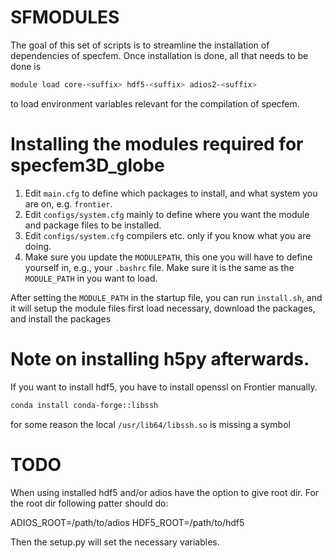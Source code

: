 # SFMODULES

The goal of this set of scripts is to streamline the installation of
dependencies of specfem. Once installation is done, all that needs to be done
is
```bash
module load core-<suffix> hdf5-<suffix> adios2-<suffix>
```
to load environment variables relevant for the compilation of specfem.




# Installing the modules required for specfem3D_globe


1. Edit `main.cfg` to define which packages to install, and what system you
   are on, e.g. `frontier`.
2. Edit `configs/system.cfg` mainly to define where you want the module and
   package files to be installed.
3. Edit `configs/system.cfg` compilers etc. only if you know what you are doing.
4. Make sure you update the `MODULEPATH`, this one you will have to define
   yourself in, e.g., your `.bashrc` file. Make sure it is the same
   as the `MODULE_PATH` in you want to load.

After setting the `MODULE_PATH` in the startup file, you can run `install.sh`,
and it will setup the module files first load necessary, download the packages,
and install the packages

# Note on installing h5py afterwards.

If you want to install hdf5, you have to install openssl on Frontier manually.
```bash
conda install conda-forge::libssh
```
for some reason the local `/usr/lib64/libssh.so` is missing a symbol

# TODO

When using installed hdf5 and/or adios have the option to give root dir. For the
root dir following patter should do:

ADIOS_ROOT=/path/to/adios
HDF5_ROOT=/path/to/hdf5

Then the setup.py will set the necessary variables.
